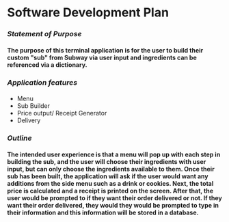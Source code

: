 # **Software Development Plan**



### **_Statement of Purpose_**

#### The purpose of this terminal application is for the user to build their custom "sub" from Subway via user input and ingredients can be referenced via a dictionary.

### **_Application features_**

#### 
* Menu 
* Sub Builder
* Price output/ Receipt Generator
* Delivery


### **_Outline_**
#### The intended user experience is that a menu will pop up with each step in building the sub, and the user will choose their ingredients with user input, but can only choose the ingredients available to them. Once their sub has been built, the application will ask if the user would want any additions from the side menu such as a drink or cookies. Next, the total price is calculated and a receipt is printed on the screen. After that, the user would be prompted to if they want their order delivered or not. If they want their order delivered, they would they would be prompted to type in their information and this information will be stored in a database.

 
